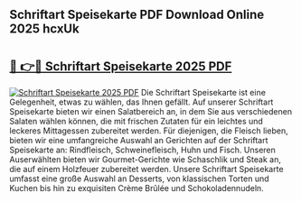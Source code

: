 ## Schriftart Speisekarte PDF Download Online 2025 hcxUk

# <h2><a href="http://gcdu18.nevu.top/?p=Schriftart+Speisekarte">🔗 👉🔴 Schriftart Speisekarte 2025 PDF</a></h2>

[![Schriftart Speisekarte 2025 PDF](https://i.imgur.com/dBaPXMq.png)](http://gcdu18.nevu.top/?p=Schriftart+Speisekarte)
Die Schriftart Speisekarte ist eine Gelegenheit, etwas zu wählen, das Ihnen gefällt. Auf unserer Schriftart Speisekarte bieten wir einen Salatbereich an, in dem Sie aus verschiedenen Salaten wählen können, die mit frischen Zutaten für ein leichtes und leckeres Mittagessen zubereitet werden. Für diejenigen, die Fleisch lieben, bieten wir eine umfangreiche Auswahl an Gerichten auf der Schriftart Speisekarte an: Rindfleisch, Schweinefleisch, Huhn und Fisch. Unseren Auserwählten bieten wir Gourmet-Gerichte wie Schaschlik und Steak an, die auf einem Holzfeuer zubereitet werden. Unsere Schriftart Speisekarte umfasst eine große Auswahl an Desserts, von klassischen Torten und Kuchen bis hin zu exquisiten Crème Brûlée und Schokoladennudeln.
